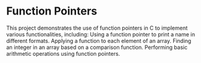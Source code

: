 # Function Pointers

This project demonstrates the use of function pointers in C to implement various functionalities,
including:
Using a function pointer to print a name in different formats.
Applying a function to each element of an array.
Finding an integer in an array based on a comparison function.
Performing basic arithmetic operations using function pointers.